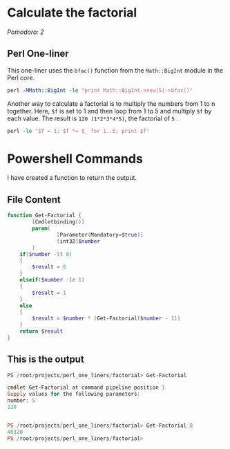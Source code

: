 
# Calculate the factorial

*Pomodoro: 2*

## Perl One-liner
This one-liner uses the `bfac()` function from the `Math::BigInt` module in the Perl core.

```perl
perl -MMath::BigInt -le 'print Math::BigInt->new(5)->bfac()'
```
Another way to calculate a factorial is to multiply the numbers from 1 to n together. Here, `$f` is set to 1 and then loop from 1 to 5 and multiply `$f` by each value. The result is `120 (1*2*3*4*5)`, the factorial of `5` .

```perl
perl -le '$f = 1; $f *= $_ for 1..5; print $f'
```

# Powershell Commands

I have created a function to return the output.

## File Content
```powershell
function Get-Factorial {
        [Cmdletbinding()]
        param(
                [Parameter(Mandatory=$true)]
                [int32]$number
        )
    if($number -lt 0)
    {
        $result = 0
    }
    elseif($number -le 1)
    {
        $result = 1
    }
    else
    {
        $result = $number * (Get-Factorial($number - 1))
    }
    return $result
}
```
## This is the output

```powershell
PS /root/projects/perl_one_liners/factorial> Get-Factorial

cmdlet Get-Factorial at command pipeline position 1
Supply values for the following parameters:
number: 5
120


PS /root/projects/perl_one_liners/factorial> Get-Factorial 8
40320
PS /root/projects/perl_one_liners/factorial>
```